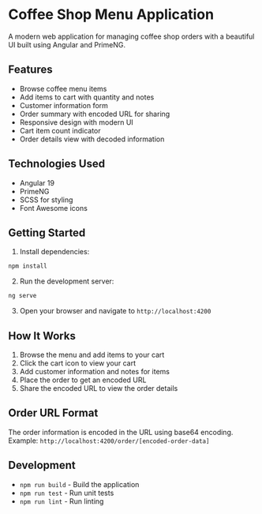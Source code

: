 # Coffee Shop Menu Application

A modern web application for managing coffee shop orders with a beautiful UI built using Angular and PrimeNG.

## Features

- Browse coffee menu items
- Add items to cart with quantity and notes
- Customer information form
- Order summary with encoded URL for sharing
- Responsive design with modern UI
- Cart item count indicator
- Order details view with decoded information

## Technologies Used

- Angular 19
- PrimeNG
- SCSS for styling
- Font Awesome icons

## Getting Started

1. Install dependencies:
```bash
npm install
```

2. Run the development server:
```bash
ng serve
```

3. Open your browser and navigate to `http://localhost:4200`

## How It Works

1. Browse the menu and add items to your cart
2. Click the cart icon to view your cart
3. Add customer information and notes for items
4. Place the order to get an encoded URL
5. Share the encoded URL to view the order details

## Order URL Format

The order information is encoded in the URL using base64 encoding. Example:
`http://localhost:4200/order/[encoded-order-data]`

## Development

- `npm run build` - Build the application
- `npm run test` - Run unit tests
- `npm run lint` - Run linting
